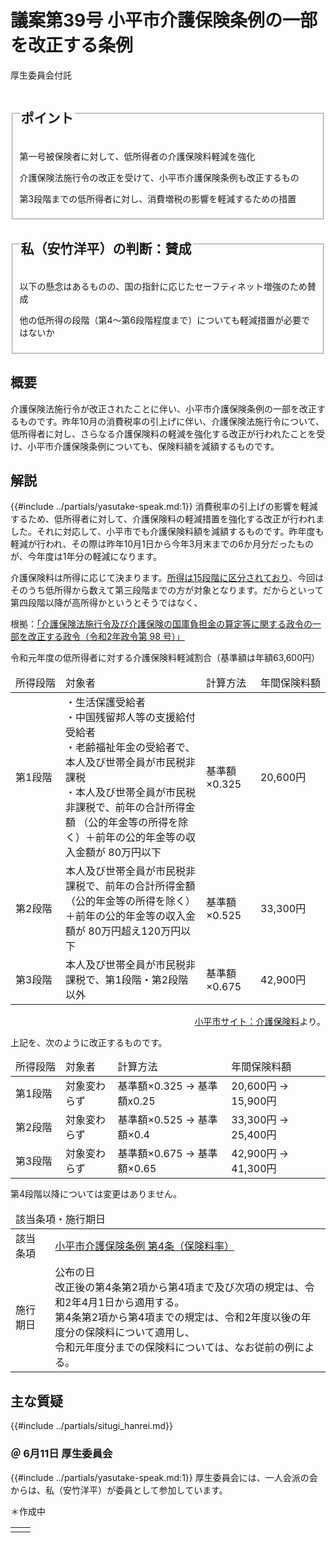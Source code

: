 # 議案第39号 小平市介護保険条例の一部を改正する条例

<i class="fa fa-gavel" aria-hidden="true"></i> 厚生委員会付託

<fieldset class="point">
  <legend>
    <h2 class="point"> ポイント </h2>
  </legend>
  <p class="point"><i class="fa fa-check" aria-hidden="true"></i> 第一号被保険者に対して、低所得者の介護保険料軽減を強化</p>
  <p class="point"><i class="fa fa-check" aria-hidden="true"></i> 介護保険法施行令の改正を受けて、小平市介護保険条例も改正するもの</p>
  <p class="point"><i class="fa fa-check" aria-hidden="true"></i> 第3段階までの低所得者に対し、消費増税の影響を軽減するための措置</p>
</fieldset>

<fieldset class="sanpi">
  <legend>
    <h2 class="sanpi"> <i class="fa fa-circle-o" aria-hidden="true"></i> 私（安竹洋平）の判断：賛成 </h2>
  </legend>
  <p class="sanpi"><i class="fa fa-circle-o" aria-hidden="true"></i> 以下の懸念はあるものの、国の指針に応じたセーフティネット増強のため賛成</p>
  <p class="sanpi"><i class="fa fa-exclamation-triangle" aria-hidden="true"></i> 他の低所得の段階（第4～第6段階程度まで）についても軽減措置が必要ではないか</p>
</fieldset>

## 概要
介護保険法施行令が改正されたことに伴い、小平市介護保険条例の一部を改正するものです。昨年10月の消費税率の引上げに伴い、介護保険法施行令について、低所得者に対し、さらなる介護保険料の軽減を強化する改正が行われたことを受け、小平市介護保険条例についても、保険料額を減額するものです。

## 解説
{{#include ../partials/yasutake-speak.md:1}} 消費税率の引上げの影響を軽減するため、低所得者に対して、介護保険料の軽減措置を強化する改正が行われました。それに対応して、小平市でも介護保険料額を減額するものです。昨年度も軽減が行われ、その際は昨年10月1日から今年3月末までの6か月分だったものが、今年度は1年分の軽減になります。

介護保険料は所得に応じて決まります。[所得は15段階に区分されており](https://www.city.kodaira.tokyo.jp/kurashi/000/000197.html)、今回はそのうち低所得から数えて第三段階までの方が対象となります。だからといって第四段階以降が高所得かというとそうではなく、

根拠：[「介護保険法施行令及び介護保険の国庫負担金の算定等に関する政令の一部を改正する政令（令和2年政令第 98 号）」](https://www.wam.go.jp/gyoseiShiryou-files/documents/2020/0401092137925/ksvol800.pdf)

令和元年度の低所得者に対する介護保険料軽減割合（基準額は年額63,600円）

<table>
    <thead>
        <tr>
            <td style="white-space: nowrap">所得段階</td>
            <td>対象者</td>
            <td style="white-space: nowrap">計算方法</td>
            <td style="white-space: nowrap">年間保険料額</td>
        </tr>
    </thead>
    <tbody>
        <tr>
            <td>第1段階</td>
            <td>・生活保護受給者<br>・中国残留邦人等の支援給付受給者<br>・老齢福祉年金の受給者で、本人及び世帯全員が市民税非課税<br>・本人及び世帯全員が市民税非課税で、前年の合計所得金額 （公的年金等の所得を除く）＋前年の公的年金等の収入金額が 80万円以下</td>
            <td>基準額×0.325</td>
            <td>20,600円</td>
        </tr>
        <tr>
            <td>第2段階</td>
            <td>本人及び世帯全員が市民税非課税で、前年の合計所得金額（公的年金等の所得を除く） ＋前年の公的年金等の収入金額が 80万円超え120万円以下</td>
            <td>基準額×0.525</td>
            <td>33,300円</td>
        </tr>
        <tr>
            <td>第3段階</td>
            <td>本人及び世帯全員が市民税非課税で、第1段階・第2段階以外</td>
            <td>基準額×0.675</td>
            <td>42,900円</td>
        </tr>
    </tbody>
</table>

<p style="text-align:right"><a href="https://www.city.kodaira.tokyo.jp/kurashi/000/000197.html">小平市サイト：介護保険料</a>より。</p>

上記を、次のように改正するものです。

<table style="margin:0">
    <thead>
        <tr>
            <td style="white-space: nowrap">所得段階</td>
            <td>対象者</td>
            <td style="white-space: nowrap">計算方法</td>
            <td style="white-space: nowrap">年間保険料額</td>
        </tr>
    </thead>
    <tbody>
        <tr>
            <td>第1段階</td>
            <td>対象変わらず</td>
            <td>基準額×0.325 → 基準額x0.25</td>
            <td>20,600円 → 15,900円</td>
        </tr>
        <tr>
            <td>第2段階</td>
            <td>対象変わらず</td>
            <td>基準額×0.525 → 基準額×0.4</td>
            <td>33,300円 → 25,400円</td>
        </tr>
        <tr>
            <td>第3段階</td>
            <td>対象変わらず</td>
            <td>基準額×0.675 → 基準額×0.65</td>
            <td>42,900円 → 41,300円</td>
        </tr>
    </tbody>
</table>

第4段階以降については変更はありません。

<table class="additional">
    <thead>
      <tr>
        <td colspan=2>該当条項・施行期日</td>
      </tr>
    </thead>
    <tr>
        <td>該当条項</td>
        <td><a href="https://www.city.kodaira.tokyo.jp/reiki/reiki_honbun/g135RG00000206.html#e000000194">小平市介護保険条例 第4条（保険料率）</a></td>
    </tr>
    <tr>
        <td>施行期日</td>
        <td>公布の日<br>改正後の第4条第2項から第4項まで及び次項の規定は、令和2年4月1日から適用する。<br>第4条第2項から第4項までの規定は、令和2年度以後の年度分の保険料について適用し、<br>令和元年度分までの保険料については、なお従前の例による。</td>
    </tr>
</table>


## 主な質疑
{{#include ../partials/situgi_hanrei.md}}

### ＠ 6月11日 厚生委員会
{{#include ../partials/yasutake-speak.md:1}} 厚生委員会には、一人会派の会からは、私（安竹洋平）が委員として参加しています。

＊作成中

<table class="qanda"><tr><td><i class="fa fa-question-circle-o" aria-label="その他 議員による質問"></i></td><td>

</td></tr></table>